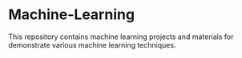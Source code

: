 # Machine-Learning

This repository contains machine learning projects and materials for demonstrate various machine learning techniques.
